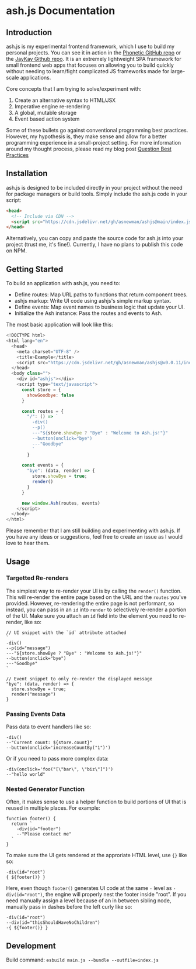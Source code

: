 # ash.js Documentation

## Introduction

ash.js is my experimental frontend framework, which I use to build my personal projects. You can see it in action in the [Phonetic GitHub repo](https://github.com/asnewman/phonetic) or the [JayKay Github repo](https://github.com/asnewman/jaykay). It is an extremely lightweight SPA framework for small frontend web apps that focuses on allowing you to build quickly without needing to learn/fight complicated JS frameworks made for large-scale applications.

Core concepts that I am trying to solve/experiment with:

1. Create an alternative syntax to HTML/JSX
2. Imperative engine re-rendering
3. A global, mutable storage
4. Event based action system

Some of these bullets go against conventional programming best practices. However, my hypothesis is, they make sense and allow for a better programming experience in a small-project setting. For more information around my thought process, please read my blog post [Question Best Practices](https://ajkprojects.com/questionbestpractices.html)

## Installation

ash.js is designed to be included directly in your project without the need for package managers or build tools. Simply include the ash.js code in your script:

```html
<head>
  <!-- Include via CDN -->
  <script src="https://cdn.jsdelivr.net/gh/asnewman/ashjs@main/index.js"></script>
</head>
```

Alternatively, you can copy and paste the source code for ash.js into your project (trust me, it's fine!). Currently, I have no plans to publish this code on NPM.

## Getting Started

To build an application with ash.js, you need to:

- Define routes: Map URL paths to functions that return component trees.
- ashjs markup: Write UI code using ashjs's simple markup syntax.
- Define events: Map event names to business logic that update your UI.
- Initialize the Ash instance: Pass the routes and events to Ash.

The most basic application will look like this:

```javascript
<!DOCTYPE html>
<html lang="en">
  <head>
    <meta charset="UTF-8" />
    <title>Example</title>
    <script src="https://cdn.jsdelivr.net/gh/asnewman/ashjs@v0.0.11/index.js"></script>
  </head>
  <body class="">
    <div id="ashjs"></div>
    <script type="text/javascript">
      const store = {
        showGoodbye: false
      }

      const routes = {
        "/": () => `
          -div()
          --p()
          ---"${store.showBye ? "Bye" : "Welcome to Ash.js!"}"
          --button(onclick="bye")
          ---"Goodbye"
          `
        }

      const events = {
        "bye": (data, render) => {
          store.showBye = true;
          render()
        }
      }

      new window.Ash(routes, events)
    </script>
  </body>
</html>
```

Please remember that I am still building and experimenting with ash.js. If you have any ideas or suggestions, feel free to create an issue as I would love to hear them.

## Usage

### Targetted Re-renders

The simplest way to re-render your UI is by calling the `render()` function. This will re-render the entire page based on the URL and the `routes` you've provided. However, re-rendering the entire page is not performant, so instead, you can pass in an `id` into `render` to selectively re-render a portion of the UI. Make sure you attach an `id` field into the element you need to re-render, like so:

```
// UI snippet with the `id` attribute attached
`
-div()
--p(id="message")
---"${store.showBye ? "Bye" : "Welcome to Ash.js!"}"
--button(onclick="bye")
---"Goodbye"
`

// Event snippet to only re-render the displayed message
"bye": (data, render) => {
  store.showBye = true;
  render("message")
}
```

### Passing Events Data

Pass data to event handlers like so:

```
-div()
--"Current count: ${store.count}"
--button(onclick='increaseCountBy("1")')
```

Or if you need to pass more complex data:
```
-div(onclick='foo("[\"bar\", \"biz\"]")')
--"hello world"
```

### Nested Generator Function

Often, it makes sense to use a helper function to build portions of UI that is reused in multiple places. For example:

```
function footer() {
  return `
    -div(id="footer")
    --"Please contact me"
  `
}
```

To make sure the UI gets rendered at the approriate HTML level, use `{}` like so:

```
-div(id="root")
{ ${footer()} }
```

Here, even though `footer()` generates UI code at the same `-` level as `-div(id="root")`, the engine will properly nest the footer inside "root". If you need manually assign a level because of an in between sibling node, manually pass in dashes before the left curly like so:

```
-div(id="root")
--div(id="thisShouldHaveNoChildren")
-{ ${footer()} }
```

## Development

Build command: `esbuild main.js --bundle --outfile=index.js`
